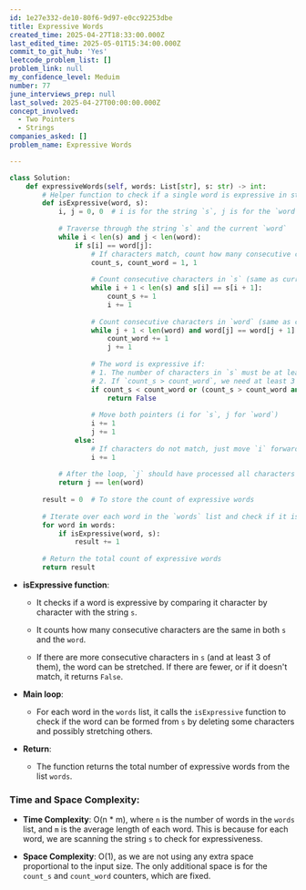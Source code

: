 ```yaml
---
id: 1e27e332-de10-80f6-9d97-e0cc92253dbe
title: Expressive Words
created_time: 2025-04-27T18:33:00.000Z
last_edited_time: 2025-05-01T15:34:00.000Z
commit_to_git_hub: 'Yes'
leetcode_problem_list: []
problem_link: null
my_confidence_level: Meduim
number: 77
june_interviews_prep: null
last_solved: 2025-04-27T00:00:00.000Z
concept_involved:
  - Two Pointers
  - Strings
companies_asked: []
problem_name: Expressive Words

---
```


```python
class Solution:
    def expressiveWords(self, words: List[str], s: str) -> int:
        # Helper function to check if a single word is expressive in string `s`
        def isExpressive(word, s):
            i, j = 0, 0  # i is for the string `s`, j is for the `word`
            
            # Traverse through the string `s` and the current `word`
            while i < len(s) and j < len(word):
                if s[i] == word[j]:
                    # If characters match, count how many consecutive characters there are in both `s` and `word`
                    count_s, count_word = 1, 1
                    
                    # Count consecutive characters in `s` (same as current `s[i]`)
                    while i + 1 < len(s) and s[i] == s[i + 1]:
                        count_s += 1
                        i += 1
                    
                    # Count consecutive characters in `word` (same as current `word[j]`)
                    while j + 1 < len(word) and word[j] == word[j + 1]:
                        count_word += 1
                        j += 1
                    
                    # The word is expressive if:
                    # 1. The number of characters in `s` must be at least as many as in `word` (count_s >= count_word)
                    # 2. If `count_s > count_word`, we need at least 3 consecutive characters in `s` to stretch it (count_s >= 3)
                    if count_s < count_word or (count_s > count_word and count_s < 3):
                        return False
                    
                    # Move both pointers (i for `s`, j for `word`)
                    i += 1
                    j += 1
                else:
                    # If characters do not match, just move `i` forward to try the next character in `s`
                    i += 1
            
            # After the loop, `j` should have processed all characters in `word`
            return j == len(word)
        
        result = 0  # To store the count of expressive words
        
        # Iterate over each word in the `words` list and check if it is expressive in `s`
        for word in words:
            if isExpressive(word, s):
                result += 1
        
        # Return the total count of expressive words
        return result

```

*   **isExpressive function**:

    *   It checks if a word is expressive by comparing it character by character with the string `s`.

    *   It counts how many consecutive characters are the same in both `s` and the `word`.

    *   If there are more consecutive characters in `s` (and at least 3 of them), the word can be stretched. If there are fewer, or if it doesn't match, it returns `False`.

*   **Main loop**:

    *   For each word in the `words` list, it calls the `isExpressive` function to check if the word can be formed from `s` by deleting some characters and possibly stretching others.

*   **Return**:

    *   The function returns the total number of expressive words from the list `words`.

### Time and Space Complexity:

*   **Time Complexity**: O(n \* m), where `n` is the number of words in the `words` list, and `m` is the average length of each word. This is because for each word, we are scanning the string `s` to check for expressiveness.

*   **Space Complexity**: O(1), as we are not using any extra space proportional to the input size. The only additional space is for the `count_s` and `count_word` counters, which are fixed.
